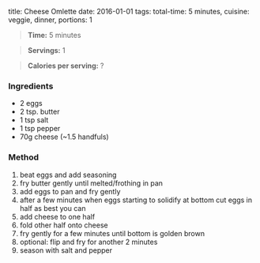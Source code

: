 title: Cheese Omlette
date: 2016-01-01
tags: total-time: 5 minutes, cuisine: veggie, dinner, portions: 1

> **Time:**  5 minutes

> **Servings:** 1

> **Calories per serving:** ?


### Ingredients

* 2 eggs
* 2 tsp. butter
* 1 tsp salt
* 1 tsp pepper
* 70g cheese (~1.5 handfuls)

### Method

1. beat eggs and add seasoning
2. fry butter gently until melted/frothing in pan
3. add eggs to pan and fry gently
4. after a few minutes when eggs starting to solidify at bottom cut eggs in half as best you can
5. add cheese to one half
6. fold other half onto cheese
7. fry gently for a few minutes until bottom is golden brown
8. optional: flip and fry for another 2 minutes
9. season with salt and pepper
